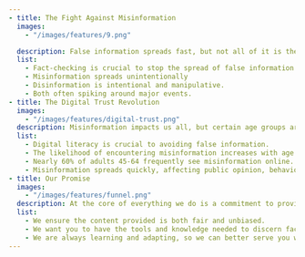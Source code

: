 ```yaml
---
- title: The Fight Against Misinformation
  images:
    - "/images/features/9.png"

  description: False information spreads fast, but not all of it is the same. Misinformation is false info shared by mistake. Disinformation is false info spread deliberately to deceive.
  list:
    - Fact-checking is crucial to stop the spread of false information.
    - Misinformation spreads unintentionally
    - Disinformation is intentional and manipulative.
    - Both often spiking around major events.
- title: The Digital Trust Revolution
  images:
    - "/images/features/digital-trust.png"
  description: Misinformation impacts us all, but certain age groups are especially vulnerable, facing it more frequently and with greater consequences.
  list:
    - Digital literacy is crucial to avoiding false information.
    - The likelihood of encountering misinformation increases with age.
    - Nearly 60% of adults 45-64 frequently see misinformation online.
    - Misinformation spreads quickly, affecting public opinion, behavior, and decisions.
- title: Our Promise
  images:
    - "/images/features/funnel.png"
  description: At the core of everything we do is a commitment to provide you with clear, accurate, and reliable information.
  list:
    - We ensure the content provided is both fair and unbiased.
    - We want you to have the tools and knowledge needed to discern fact from fiction.
    - We are always learning and adapting, so we can better serve you with the most accurate, reliable information.
---
```

